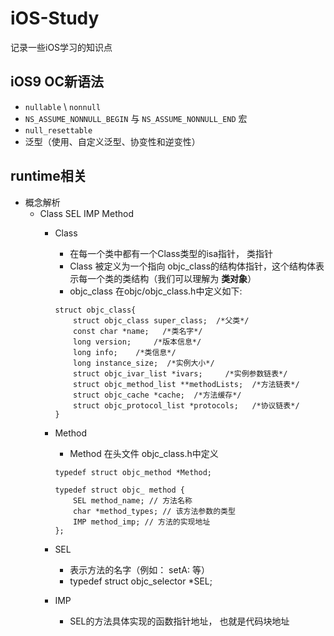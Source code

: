 # iOS-Study
记录一些iOS学习的知识点

## iOS9 OC新语法
- `nullable` \ `nonnull` 
- `NS_ASSUME_NONNULL_BEGIN` 与 `NS_ASSUME_NONNULL_END` 宏 
-  `null_resettable`
-  泛型（使用、自定义泛型、协变性和逆变性）

## runtime相关
- 概念解析
	- Class SEL IMP Method
		- Class
			- 在每一个类中都有一个Class类型的isa指针， 类指针
			- Class 被定义为一个指向 objc_class的结构体指针，这个结构体表示每一个类的类结构（我们可以理解为 **类对象**）
			- objc_class 在objc/objc_class.h中定义如下:
			
			```objc
			struct objc_class{
				struct objc_class super_class;  /*父类*/
				const char *name;   /*类名字*/
				long version;     /*版本信息*/
    			long info;    /*类信息*/
    			long instance_size;  /*实例大小*/
    			struct objc_ivar_list *ivars;     /*实例参数链表*/
    			struct objc_method_list **methodLists;  /*方法链表*/
    			struct objc_cache *cache;  /*方法缓存*/
    			struct objc_protocol_list *protocols;   /*协议链表*/
			} 
			```
			
		- Method
			- Method 在头文件 objc_class.h中定义
			
			```objc
			typedef struct objc_method *Method;
			
			typedef struct objc_ method {
    			SEL method_name; // 方法名称
    			char *method_types; // 该方法参数的类型
    			IMP method_imp; // 方法的实现地址
			};
			```
			
		- SEL
			- 表示方法的名字（例如：  setA:  等）
			- typedef struct objc_selector  *SEL;   
		
		- IMP
		   - SEL的方法具体实现的函数指针地址， 也就是代码块地址